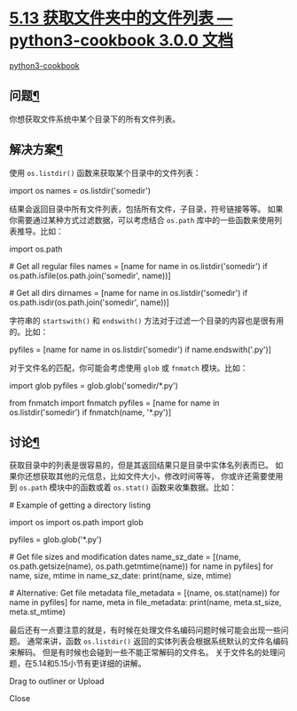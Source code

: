# [5.13 获取文件夹中的文件列表 — python3-cookbook 3.0.0 文档](https://python3-cookbook.readthedocs.io/zh_CN/latest/c05/p13_get_directory_listing.html)

[python3-cookbook](https://python3-cookbook.readthedocs.io/zh_CN/latest/index.html)

## 问题[¶](https://python3-cookbook.readthedocs.io/zh_CN/latest/c05/p13_get_directory_listing.html#id2 "永久链接至标题")

你想获取文件系统中某个目录下的所有文件列表。

## 解决方案[¶](https://python3-cookbook.readthedocs.io/zh_CN/latest/c05/p13_get_directory_listing.html#id3 "永久链接至标题")

使用 `os.listdir()` 函数来获取某个目录中的文件列表：

import os
names \= os.listdir('somedir')

结果会返回目录中所有文件列表，包括所有文件，子目录，符号链接等等。 如果你需要通过某种方式过滤数据，可以考虑结合 `os.path` 库中的一些函数来使用列表推导。比如：

import os.path

\# Get all regular files
names \= \[name for name in os.listdir('somedir')
        if os.path.isfile(os.path.join('somedir', name))\]

\# Get all dirs
dirnames \= \[name for name in os.listdir('somedir')
        if os.path.isdir(os.path.join('somedir', name))\]

字符串的 `startswith()` 和 `endswith()` 方法对于过滤一个目录的内容也是很有用的。比如：

pyfiles \= \[name for name in os.listdir('somedir')
            if name.endswith('.py')\]

对于文件名的匹配，你可能会考虑使用 `glob` 或 `fnmatch` 模块。比如：

import glob
pyfiles \= glob.glob('somedir/\*.py')

from fnmatch import fnmatch
pyfiles \= \[name for name in os.listdir('somedir')
            if fnmatch(name, '\*.py')\]

## 讨论[¶](https://python3-cookbook.readthedocs.io/zh_CN/latest/c05/p13_get_directory_listing.html#id4 "永久链接至标题")

获取目录中的列表是很容易的，但是其返回结果只是目录中实体名列表而已。 如果你还想获取其他的元信息，比如文件大小，修改时间等等， 你或许还需要使用到 `os.path` 模块中的函数或着 `os.stat()` 函数来收集数据。比如：

\# Example of getting a directory listing

import os
import os.path
import glob

pyfiles \= glob.glob('\*.py')

\# Get file sizes and modification dates
name\_sz\_date \= \[(name, os.path.getsize(name), os.path.getmtime(name))
                for name in pyfiles\]
for name, size, mtime in name\_sz\_date:
    print(name, size, mtime)

\# Alternative: Get file metadata
file\_metadata \= \[(name, os.stat(name)) for name in pyfiles\]
for name, meta in file\_metadata:
    print(name, meta.st\_size, meta.st\_mtime)

最后还有一点要注意的就是，有时候在处理文件名编码问题时候可能会出现一些问题。 通常来讲，函数 `os.listdir()` 返回的实体列表会根据系统默认的文件名编码来解码。 但是有时候也会碰到一些不能正常解码的文件名。 关于文件名的处理问题，在5.14和5.15小节有更详细的讲解。

Drag to outliner or Upload

Close

